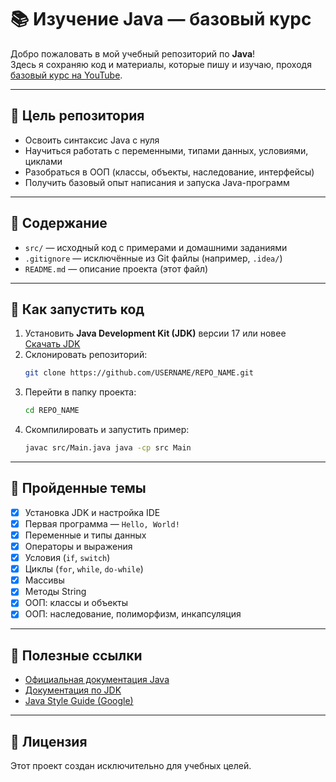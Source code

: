 # 📚 Изучение Java — базовый курс

Добро пожаловать в мой учебный репозиторий по **Java**!  
Здесь я сохраняю код и материалы, которые пишу и изучаю,
проходя [базовый курс на YouTube](https://www.youtube.com/watch?v=53vvupOtKqw).

---

## 🎯 Цель репозитория

- Освоить синтаксис Java с нуля
- Научиться работать с переменными, типами данных, условиями, циклами
- Разобраться в ООП (классы, объекты, наследование, интерфейсы)
- Получить базовый опыт написания и запуска Java-программ

---

## 📂 Содержание

- `src/` — исходный код с примерами и домашними заданиями
- `.gitignore` — исключённые из Git файлы (например, `.idea/`)
- `README.md` — описание проекта (этот файл)

---

## 🚀 Как запустить код

1. Установить **Java Development Kit (JDK)** версии 17 или новее  
   [Скачать JDK](https://www.oracle.com/java/technologies/downloads/)
2. Склонировать репозиторий:
   ```bash
   git clone https://github.com/USERNAME/REPO_NAME.git
   ```
3. Перейти в папку проекта:
   ```bash
   cd REPO_NAME
   ```
4. Скомпилировать и запустить пример:
   ```bash
   javac src/Main.java java -cp src Main
   ```

---

## 📌 Пройденные темы

* [x] Установка JDK и настройка IDE
* [x] Первая программа — `Hello, World!`
* [x] Переменные и типы данных
* [x] Операторы и выражения
* [x] Условия (`if`, `switch`)
* [x] Циклы (`for`, `while`, `do-while`)
* [x] Массивы
* [x] Методы String
* [x] ООП: классы и объекты
* [x] ООП: наследование, полиморфизм, инкапсуляция

---

## 🔗 Полезные ссылки

* [Официальная документация Java](https://docs.oracle.com/javase/tutorial/)
* [Документация по JDK](https://docs.oracle.com/en/java/javase/)
* [Java Style Guide (Google)](https://google.github.io/styleguide/javaguide.html)

---

## 📜 Лицензия

Этот проект создан исключительно для учебных целей.
